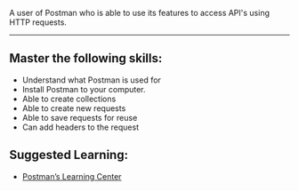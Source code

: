 A user of Postman who is able to use its features to access API's using HTTP requests.

___

## [](https://lib.opencomplib.org/software-development/tools/postman1.html#master-the-following-skills)Master the following skills:

-   Understand what Postman is used for
-   Install Postman to your computer.
-   Able to create collections
-   Able to create new requests
-   Able to save requests for reuse
-   Can add headers to the request

## [](https://lib.opencomplib.org/software-development/tools/postman1.html#suggested-learning)Suggested Learning:

-   [Postman’s Learning Center](https://learning.getpostman.com/)
